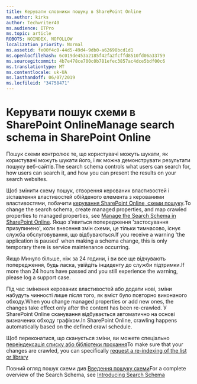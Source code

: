 ```yaml
---
title: Керувати словники пошуку в SharePoint Online
ms.author: kirks
author: Techwriter40
ms.audience: ITPro
ms.topic: article
ROBOTS: NOINDEX, NOFOLLOW
localization_priority: Normal
ms.assetid: fe00f4c0-44d5-49d4-9db0-a62698bcd1d1
ms.openlocfilehash: 6c019de453a2185f42fa2fcffd8510fd06a33759
ms.sourcegitcommit: 4b7e478ce700c0b781efec3857ac4dce5bdf00c6
ms.translationtype: MT
ms.contentlocale: uk-UA
ms.lasthandoff: 06/07/2019
ms.locfileid: "34758471"
---
```

# <a name="manage-search-schema-in-sharepoint-online"></a><span data-ttu-id="54d6e-102">Керувати пошук схеми в SharePoint Online</span><span class="sxs-lookup"><span data-stu-id="54d6e-102">Manage search schema in SharePoint Online</span></span>

<span data-ttu-id="54d6e-103">Пошук схеми контролює те, що користувачі можуть шукати, як користувачі можуть шукати його, і як можна демонструвати результати пошуку веб-сайтів.</span><span class="sxs-lookup"><span data-stu-id="54d6e-103">The search schema controls what users can search for, how users can search it, and how you can present the results on your search websites.</span></span> 

<span data-ttu-id="54d6e-104">Щоб змінити схему пошук, створення керованих властивостей і зіставлення властивостей обійденого елемента з керованими властивостями, побачити [керування SharePoint Online, схеми пошуку](https://docs.microsoft.com/sharepoint/manage-search-schema).</span><span class="sxs-lookup"><span data-stu-id="54d6e-104">To change the search schema, create managed properties, and map crawled properties to managed properties, see [Manage the Search Schema in SharePoint Online](https://docs.microsoft.com/sharepoint/manage-search-schema).</span></span> <span data-ttu-id="54d6e-105">Якщо з'явиться попередження 'застосування призупинено', коли внесення змін схеми, це тільки тимчасово, існує служба обслуговування, що відбуваються.</span><span class="sxs-lookup"><span data-stu-id="54d6e-105">If you receive a warning 'the application is paused' when making a schema change, this is only temporary there is service maintenance occurring.</span></span> 

<span data-ttu-id="54d6e-106">Якщо Минуло більше, ніж за 24 години, і ви все ще відчувають попередження, будь ласка, увійдіть інциденту до служби підтримки.</span><span class="sxs-lookup"><span data-stu-id="54d6e-106">If more than 24 hours have passed and you still experience the warning, please log a support case.</span></span>

<span data-ttu-id="54d6e-107">Під час змінення керованих властивостей або додати нові, зміни набудуть чинності лише після того, як вміст було повторно виконаного обходу.</span><span class="sxs-lookup"><span data-stu-id="54d6e-107">When you change managed properties or add new ones, the changes take effect only after the content has been re-crawled.</span></span> <span data-ttu-id="54d6e-108">У SharePoint Online сканування відбувається автоматично на основі визначених обходу графіком.</span><span class="sxs-lookup"><span data-stu-id="54d6e-108">In SharePoint Online, crawling happens automatically based on the defined crawl schedule.</span></span>

<span data-ttu-id="54d6e-109">Щоб переконатися, що сканується зміни, ви можете спеціально [переіндексація списку або бібліотеки прохання](https://docs.microsoft.com/sharepoint/manage-search-schema#request-re-indexing-of-a-document-library-or-list)</span><span class="sxs-lookup"><span data-stu-id="54d6e-109">To make sure that your changes are crawled, you can specifically [request a re-indexing of the list or library](https://docs.microsoft.com/sharepoint/manage-search-schema#request-re-indexing-of-a-document-library-or-list)</span></span> 

<span data-ttu-id="54d6e-110">Повний огляд пошук схеми див [Введення пошуку схеми](https://blogs.technet.microsoft.com/tothesharepoint/2012/11/25/introducing-search-schema-for-sharepoint-2013/)</span><span class="sxs-lookup"><span data-stu-id="54d6e-110">For a complete overview of the Search Schema, see [Introducing Search Schema](https://blogs.technet.microsoft.com/tothesharepoint/2012/11/25/introducing-search-schema-for-sharepoint-2013/)</span></span> 


